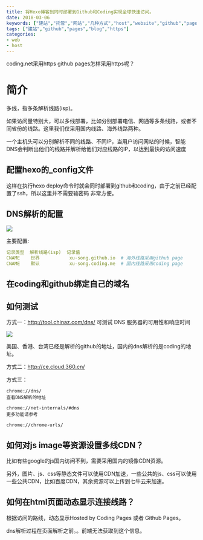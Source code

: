 ```yaml
---
title: 将Hexo博客到同时部署到Github和Coding实现全球快速访问。
date: 2018-03-06
keywords: ["建站","托管","网站","几种方式","host","website","github","pages","coding.net","isp","多线部署","双线部署","海外"]
tags: ["建站","github","pages","blog","https"]
categories:
- web
- host
---
```


coding.net采用https
github pages怎样采用https呢？


# 简介

多线，指多条解析线路(isp)。

如果访问量特别大，可以多线部署，比如分别部署电信、网通等多条线路，或者不同省份的线路。这里我们仅采用国内线路、海外线路两种。


一个主机头可以分别解析不同的线路、不同IP，当用户访问网站的时候，智能DNS会判断出他们的线路并解析给他们对应线路的IP，以达到最快的访问速度

## 配置hexo的_config文件

这样在执行hexo deploy命令时就会同时部署到github和coding，由于之前已经配置了ssh，所以这里并不需要输密码 非常方便。


## DNS解析的配置



<img src="/images/raw/建站 - DNS解析 - 配置.png"></img>

主要配置:
```yml
记录类型  解析线路(isp)  记录值
CNAME    世界           xu-song.github.io  # 海外线路采用github page
CNAME    默认           xu-song.coding.me  # 国内线路采用coding page
```

## 在coding和github绑定自己的域名


## 如何测试
方式一：http://tool.chinaz.com/dns/
可测试 DNS 服务器的可用性和响应时间

<img src="/images/raw/建站 - DNS双线部署 - 服务器测速.png"></img>

美国、香港、台湾已经是解析的github的地址，国内的dns解析的是coding的地址。


方式二：http://ce.cloud.360.cn/


方式三：
```
chrome://dns/
查看DNS解析的地址

chrome://net-internals/#dns
更多功能请参考

chrome://chrome-urls/
```

## 如何对js image等资源设置多线CDN？

比如有些google的js国内访问不到，需要采用国内的镜像CDN资源。

另外，图片、js、css等静态文件可以使用CDN加速，一些公共的js、css可以使用一些公共CDN，比如百度CDN，其余资源可以上传到七牛云来加速。


## 如何在html页面动态显示连接线路？

根据访问的路线，动态显示Hosted by Coding Pages 或者 Github Pages。


dns解析过程在页面解析之前。。前端无法获取到这个信息。
